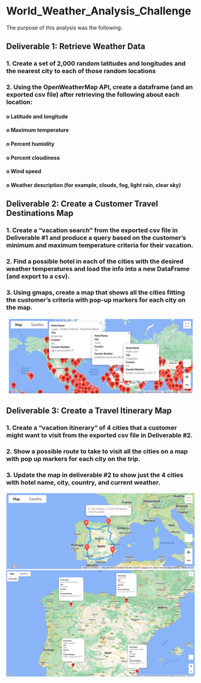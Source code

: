 # World_Weather_Analysis_Challenge
The purpose of this analysis was the following:
## Deliverable 1: Retrieve Weather Data
### 1.	Create a set of 2,000 random latitudes and longitudes and the nearest city to each of those random locations
### 2.	Using the OpenWeatherMap API, create a dataframe (and an exported csv file) after retrieving the following about each location:
#### o	Latitude and longitude
#### o	Maximum temperature
#### o	Percent humidity
#### o	Percent cloudiness
#### o	Wind speed
#### o	Weather description (for example, clouds, fog, light rain, clear sky)


## Deliverable 2: Create a Customer Travel Destinations Map
### 1.	Create a “vacation search” from the exported csv file in Deliverable #1  and  produce a query based on the customer’s minimum and maximum temperature criteria for their vacation.
### 2.	Find a possible hotel in each of the cities with the desired weather temperatures and load the info into a new DataFrame (and export to a csv). 
### 3.	Using gmaps, create a map that shows all the cities fitting the customer’s criteria with pop-up markers for each city on the map.

![](Vacation_Search/WeatherPy_vacation_map.png)

## Deliverable 3: Create a Travel Itinerary Map
### 1.	Create a “vacation itinerary”  of 4 cities that a customer might want to visit from the exported csv file in Deliverable #2.  
### 2.	Show a possible route to take to visit all the cities on a map with pop up markers for each city on the trip.
### 3.	Update the map in deliverable #2 to show just the 4 cities with hotel name, city, country, and current weather. 

![](Vacation_Itinerary/WeatherPy_travel_map.png)
![](Vacation_Itinerary/WeatherPy_travel_map_markers.png)

